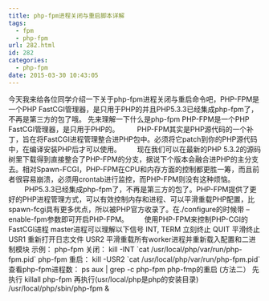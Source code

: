 ```yaml
---
title: php-fpm进程关闭与重启脚本详解
tags:
  - fpm
  - php-fpm
url: 282.html
id: 282
categories:
  - php-fpm
date: 2015-03-30 10:43:05
---
```


今天我来给各位同学介绍一下关于php-fpm进程关闭与重启命令吧，PHP-FPM是一个PHP FastCGI管理器，是只用于PHP的并且PHP5.3.3已经集成php-fpm了，不再是第三方的包了哦。 先来理解一下什么是php-fpm PHP-FPM是一个PHP FastCGI管理器，是只用于PHP的。 　　 PHP-FPM其实是PHP源代码的一个补丁，旨在将FastCGI进程管理整合进PHP包中。必须将它patch到你的PHP源代码中，在编译安装PHP后才可以使用。 　　现在我们可以在最新的PHP 5.3.2的源码树里下载得到直接整合了PHP-FPM的分支，据说下个版本会融合进PHP的主分支去。相对Spawn-FCGI，PHP-FPM在CPU和内存方面的控制都更胜一筹，而且前者很容易崩溃，必须用crontab进行监控，而PHP-FPM则没有这种烦恼。 　　 PHP5.3.3已经集成php-fpm了，不再是第三方的包了。PHP-FPM提供了更好的PHP进程管理方式，可以有效控制内存和进程、可以平滑重载PHP配置，比spawn-fcgi具有更多优点，所以被PHP官方收录了。在./configure的时候带 –enable-fpm参数即可开启PHP-FPM。 　　使用PHP-FPM来控制PHP-CGI的FastCGI进程 master进程可以理解以下信号 INT, TERM 立刻终止 QUIT 平滑终止 USR1 重新打开日志文件 USR2 平滑重载所有worker进程并重新载入配置和二进制模块 示例： php-fpm 关闭： kill -INT \`cat /usr/local/php/var/run/php-fpm.pid\` php-fpm 重启： kill -USR2 \`cat /usr/local/php/var/run/php-fpm.pid\` 查看php-fpm进程数： ps aux | grep -c php-fpm php-fmp的重启 (方法二） 先执行 killall php-fpm 再执行(usr/local/php是php的安装目录) /usr/local/php/sbin/php-fpm &